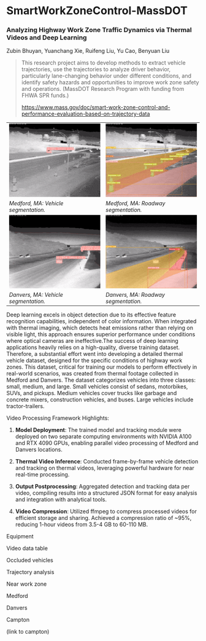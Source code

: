 # SmartWorkZoneControl-MassDOT

### Analyzing Highway Work Zone Traffic Dynamics via Thermal Videos and Deep Learning

Zubin Bhuyan, Yuanchang Xie, Ruifeng Liu, Yu Cao, Benyuan Liu

> This research project aims to develop methods to extract vehicle trajectories, use the trajectories to analyze driver behavior, particularly lane-changing behavior under different conditions, and identify safety hazards and opportunities to improve work zone safety and operations. (MassDOT Research Program with funding from FHWA SPR funds.)
>
> https://www.mass.gov/doc/smart-work-zone-control-and-performance-evaluation-based-on-trajectory-data


<table>
  <tr>
    <td> <img src="images/gif/Med-op-veh-Medford-2-COMP.gif"  alt="Andover-close call" ></td>
    <td> <img src="images/gif/Med-op-lane-Medford-2-COMP.gif" alt="Auburn-speed of vehicles" ></td>
   </tr> 
   <tr>
      <td><i>Medford, MA: Vehicle segmentation.</i></td>
      <td><i>Medford, MA: Roadway segmentation.</i> </td>
  </tr>
  <tr>
    <td> <img src="images/gif/Dan-op-veh-Danvers-2-COMP.gif"  alt="Andover-close call" ></td>
    <td> <img src="images/gif/Dan-op-lane-Danvers-2-COMP.gif" alt="Auburn-speed of vehicles" ></td>
   </tr> 
   <tr>
      <td><i>Danvers, MA: Vehicle segmentation.</i></td>
      <td><i>Danvers, MA:  Roadway segmentation.</i></td>
  </tr>
</table>

Deep learning excels in object detection due to its effective feature recognition capabilities, independent of color information. When integrated with thermal imaging, which detects heat emissions rather than relying on visible light, this approach ensures superior performance under conditions where optical cameras are ineffective.The success of deep learning applications heavily relies on a high-quality, diverse training dataset. Therefore, a substantial effort went into developing a detailed thermal vehicle dataset, designed for the specific conditions of highway work zones. This dataset, critical for training our models to perform effectively in real-world scenarios, was created from thermal footage collected in Medford and Danvers. The dataset categorizes vehicles into three classes: small, medium, and large. Small vehicles consist of sedans, motorbikes, SUVs, and pickups. Medium vehicles cover trucks like garbage and concrete mixers, construction vehicles, and buses. Large vehicles include tractor-trailers.

Video Processing Framework Highlights:

1. **Model Deployment**: The trained model and tracking module were deployed on two separate computing environments with NVIDIA A100 and RTX 4090 GPUs, enabling parallel video processing of Medford and Danvers locations.

2. **Thermal Video Inference**: Conducted frame-by-frame vehicle detection and tracking on thermal videos, leveraging powerful hardware for near real-time processing.

3. **Output Postprocessing**: Aggregated detection and tracking data per video, compiling results into a structured JSON format for easy analysis and integration with analytical tools.

4. **Video Compression**: Utilized ffmpeg to compress processed videos for efficient storage and sharing. Achieved a compression ratio of ~95%, reducing 1-hour videos from 3.5-4 GB to 60-110 MB.

Equipment

Video data table

Occluded vehicles

Trajectory analysis

Near work zone

Medford

Danvers

Campton

(link to campton)
